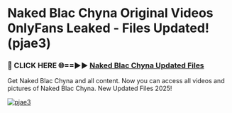 # Naked Blac Chyna Original Videos 0nlyFans Leaked - Files Updated! (pjae3)

<h3>🔴 CLICK HERE 🌐==►► <a href="https://tinyurl.com/yckcrads" rel="nofollow">Naked Blac Chyna Updated Files</a></h3>

Get Naked Blac Chyna and all content. Now you can access all videos and pictures of Naked Blac Chyna. New Updated Files 2025!

[![pjae3](https://i.imgur.com/hpKpOFt.gif)](https://tinyurl.com/yckcrads)
